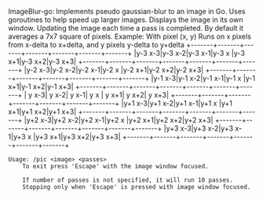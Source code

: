 ImageBlur-go:
    Implements pseudo gaussian-blur to an image in Go.
    Uses goroutines to help speed up larger images.
    Displays the image in its own window.
        Updating the image each time a pass is completed.
    By default it averages a 7x7 square of pixels.
        Example:
            With pixel (x, y)
            Runs on x pixels from x-delta to x+delta, and y pixels y-delta to y+delta
            +-------+-------+-------+-------+-------+-------+-------+
            |y-3 x-3|y-3 x-2|y-3 x-1|y-3  x |y-3 x+1|y-3 x+2|y-3 x+3|
            +-------+-------+-------+-------+-------+-------+-------+
            |y-2 x-3|y-2 x-2|y-2 x-1|y-2  x |y-2 x+1|y-2 x+2|y-2 x+3|
            +-------+-------+-------+-------+-------+-------+-------+
            |y-1 x-3|y-1 x-2|y-1 x-1|y-1  x |y-1 x+1|y-1 x+2|y-1 x+3|
            +-------+-------+-------+-------+-------+-------+-------+
            | y  x-3| y  x-2| y  x-1| y   x | y  x+1| y  x+2| y  x+3|
            +-------+-------+-------+-------+-------+-------+-------+
            |y+1 x-3|y+1 x-2|y+1 x-1|y+1  x |y+1 x+1|y+1 x+2|y+1 x+3|
            +-------+-------+-------+-------+-------+-------+-------+
            |y+2 x-3|y+2 x-2|y+2 x-1|y+2  x |y+2 x+1|y+2 x+2|y+2 x+3|
            +-------+-------+-------+-------+-------+-------+-------+
            |y+3 x-3|y+3 x-2|y+3 x-1|y+3  x |y+3 x+1|y+3 x+2|y+3 x+3|
            +-------+-------+-------+-------+-------+-------+-------+

    Usage: /pic <image> <passes>
        To exit press 'Escape' with the image window focused.
        
        If number of passes is not specified, it will run 10 passes.
        Stopping only when 'Escape' is pressed with image window focused.